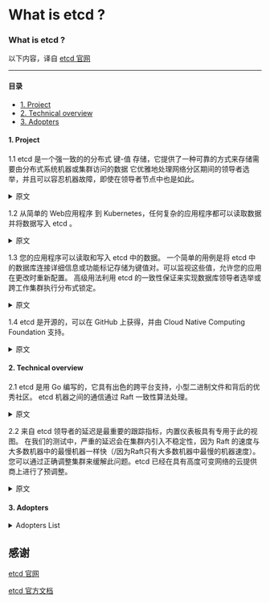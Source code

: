 # What is etcd ?

### What is etcd ? 

以下内容，译自 [etcd 官网](https://etcd.io/)

--- 

#### 目录

- [1. Project](#1-Project)
- [2. Technical overview](#2-Technical-overview)
- [3. Adopters](#3-Adopters)


#### 1. Project

1.1 etcd 是一个强一致的的分布式 键-值 存储，它提供了一种可靠的方式来存储需要由分布式系统机器或集群访问的数据
    它优雅地处理网络分区期间的领导者选举，并且可以容忍机器故障，即使在领导者节点中也是如此。

<details>
<summary>原文</summary>

etcd is a strongly consistent, distributed key-value store 
that provides a reliable way to store data 
that needs to be accessed by a distributed system or cluster of machines. 
It gracefully handles leader elections during network partitions and can tolerate machine failure, even in the leader node.

</details>


1.2 从简单的 Web应用程序 到 Kubernetes，任何复杂的应用程序都可以读取数据并将数据写入 etcd 。


<details>
<summary>原文</summary>

Applications of any complexity, from a simple web app to [Kubernetes](https://kubernetes.io/), can read data from and write data into etcd.

</details>

1.3 您的应用程序可以读取和写入 etcd 中的数据。
    一个简单的用例是将 etcd 中的数据库连接详细信息或功能标记存储为键值对。可以监视这些值，允许您的应用在更改时重新配置。
    高级用法利用 etcd 的一致性保证来实现数据库领导者选举或跨工作集群执行分布式锁定。


<details>
<summary>原文</summary>

Your applications can read from and write data into etcd . 
A simple use case is storing database connection details or feature flags in etcd as key-value pairs. 
These values can be watched, allowing your app to reconfigure itself when they change. 
Advanced uses take advantage of etcd ’s consistency guarantees 
to implement database leader elections or perform distributed locking across a cluster of workers.

</details>

1.4 etcd 是开源的，可以在 GitHub 上获得，并由 Cloud Native Computing Foundation 支持。

<details>
<summary>原文</summary>

etcd is open source, available [on GitHub](https://github.com/etcd-io/etcd), and backed by the [Cloud Native Computing Foundation](https://www.cncf.io/).

</details>

#### 2. Technical overview

2.1 etcd 是用 Go 编写的，它具有出色的跨平台支持，小型二进制文件和背后的优秀社区。
    etcd 机器之间的通信通过 Raft 一致性算法处理。

<details>
<summary>原文</summary>

etcd is written in [Go](https://golang.org/), which has excellent cross-platform support, small binaries and a great community behind it. 
Communication between etcd machines is handled via the Raft consensus algorithm.

</details>

2.2 来自 etcd 领导者的延迟是最重要的跟踪指标，内置仪表板具有专用于此的视图。
    在我们的测试中，严重的延迟会在集群内引入不稳定性，因为 Raft 的速度与大多数机器中的最慢机器一样快（/因为Raft只有大多数机器中最慢的机器速度）。
    您可以通过正确调整集群来缓解此问题。etcd 已经在具有高度可变网络的云提供商上进行了预调整。

<details>
<summary>原文</summary>

Latency from the etcd leader is the most important metric 
to track and the built-in dashboard has a view dedicated to this. 
In our testing, severe latency will introduce instability within the cluster 
because Raft is only as fast as the slowest machine in the majority. 
You can mitigate this issue by properly tuning the cluster. 
etcd has been pre-tuned on cloud providers with highly variable networks.

</details>

#### 3. Adopters

<details>
<summary>Adopters List</summary>

3.1 [Kubernetes (K8s)](https://kubernetes.io/)

etcd 是服务发现的后端，存储集群状态和配置

<details>
<summary>原文</summary>

etcd is the backend for service discovery and stores cluster state and configuration

</details>

3.2 [Rook](https://rook.io/)

etcd 作为 Rook 的编排引擎

<details>
<summary>原文</summary>

etcd serves as the orchestration engine for Rook

</details>

3.3 [CoreDNS](https://coredns.io/)

CoreDNS 使用 etcd 作为可选后端

<details>
<summary>原文</summary>

CoreDNS uses etcd as an optional backend

</details>


3.4 [M3](https://eng.uber.com/m3/)

M3 是 Uber 创建的 Prometheus 大型指标平台，使用 etcd 进行规则存储和其他功能

<details>
<summary>原文</summary>

M3, a large-scale metrics platform for Prometheus created by Uber, uses etcd for rule storage and other functions

</details>

3.5 [OpenStack](https://www.openstack.org/)

OpenStack 支持 etcd 作为配置存储，分布式密钥锁定等的可选提供者

<details>
<summary>原文</summary>

OpenStack supports etcd as an optional provider of configuration storage, distributed key locking, and more

</details>

3.6 [Patroni](https://github.com/zalando/patroni)

带有ZooKeeper，etcd 或 Consul 的 PostgreSQL HA模板

<details>
<summary>原文</summary>

A template for PostgreSQL HA with ZooKeeper, etcd, or Consul

</details>

3.7 [Trillian](https://github.com/google/trillian/)

由 Google 创建的透明，高度可扩展且可加密验证的数据存储

<details>
<summary>原文</summary>

A transparent, highly scalable and cryptographically verifiable data store, created by Google

</details>
</details>

## 感谢

[etcd 官网](https://etcd.io/)

[etcd 官方文档](https://etcd.io/docs/v3.3.12/)
